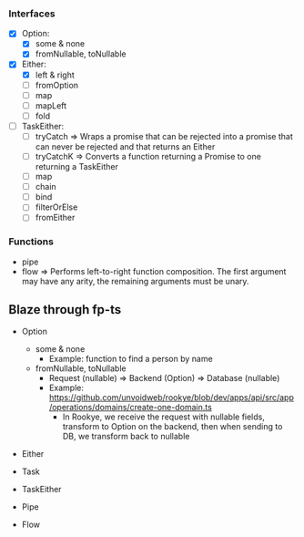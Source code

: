 ### Interfaces

- [x] Option:
  - [x] some & none
  - [x] fromNullable, toNullable
- [x] Either:
  - [x] left & right
  - [ ] fromOption
  - [ ] map
  - [ ] mapLeft
  - [ ] fold
- [ ] TaskEither:
  - [ ] tryCatch => Wraps a promise that can be rejected into a promise that can never be rejected and that returns an Either
  - [ ] tryCatchK => Converts a function returning a Promise to one returning a TaskEither
  - [ ] map
  - [ ] chain
  - [ ] bind
  - [ ] filterOrElse
  - [ ] fromEither

### Functions

- pipe
- flow => Performs left-to-right function composition. The first argument may have any arity, the remaining arguments must be unary.

## Blaze through fp-ts

- Option

  - some & none
    - Example: function to find a person by name
  - fromNullable, toNullable
    - Request (nullable) => Backend (Option) => Database (nullable)
    - Example: https://github.com/unvoidweb/rookye/blob/dev/apps/api/src/app/operations/domains/create-one-domain.ts
      - In Rookye, we receive the request with nullable fields, transform to Option on the backend, then when
        sending to DB, we transform back to nullable

- Either

- Task

- TaskEither

- Pipe

- Flow

